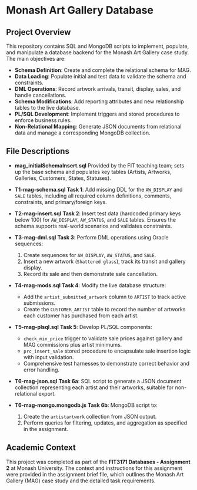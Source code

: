# Monash Art Gallery Database

## Project Overview

This repository contains SQL and MongoDB scripts to implement, populate, and manipulate a database backend for the Monash Art Gallery case study. The main objectives are:

* **Schema Definition**: Create and complete the relational schema for MAG.
* **Data Loading**: Populate initial and test data to validate the schema and constraints.
* **DML Operations**: Record artwork arrivals, transit, display, sales, and handle cancellations.
* **Schema Modifications**: Add reporting attributes and new relationship tables to the live database.
* **PL/SQL Development**: Implement triggers and stored procedures to enforce business rules.
* **Non-Relational Mapping**: Generate JSON documents from relational data and manage a corresponding MongoDB collection.

## File Descriptions

* **mag_initialSchemaInsert.sql**
  Provided by the FIT teaching team; sets up the base schema and populates key tables (Artists, Artworks, Galleries, Customers, States, Statuses).

* **T1-mag-schema.sql**
  **Task 1**: Add missing DDL for the `AW_DISPLAY` and `SALE` tables, including all required column definitions, comments, constraints, and primary/foreign keys.

* **T2-mag-insert.sql**
  **Task 2**: Insert test data (hardcoded primary keys below 100) for `AW_DISPLAY`, `AW_STATUS`, and `SALE` tables. Ensures the schema supports real-world scenarios and validates constraints.

* **T3-mag-dml.sql**
  **Task 3**: Perform DML operations using Oracle sequences:

  1. Create sequences for `AW_DISPLAY`, `AW_STATUS`, and `SALE`.
  2. Insert a new artwork (`Shattered glass`), track its transit and gallery display.
  3. Record its sale and then demonstrate sale cancellation.

* **T4-mag-mods.sql**
  **Task 4**: Modify the live database structure:

  * Add the `artist_submitted_artwork` column to `ARTIST` to track active submissions.
  * Create the `CUSTOMER_ARTIST` table to record the number of artworks each customer has purchased from each artist.

* **T5-mag-plsql.sql**
  **Task 5**: Develop PL/SQL components:

  * `check_min_price` trigger to validate sale prices against gallery and MAG commissions plus artist minimums.
  * `prc_insert_sale` stored procedure to encapsulate sale insertion logic with input validation.
  * Comprehensive test harnesses to demonstrate correct behavior and error handling.

* **T6-mag-json.sql**
  **Task 6a**: SQL script to generate a JSON document collection representing each artist and their artworks, suitable for non-relational export.

* **T6-mag-mongo.mongodb.js**
  **Task 6b**: MongoDB script to:

  1. Create the `artistartwork` collection from JSON output.
  2. Perform queries for filtering, updates, and aggregation as specified in the assignment.


## Academic Context

This project was completed as part of the **FIT3171 Databases - Assignment 2** at Monash University. The context and instructions for this assignment were provided in the assignment brief file, which outlines the Monash Art Gallery (MAG) case study and the detailed task requirements.
